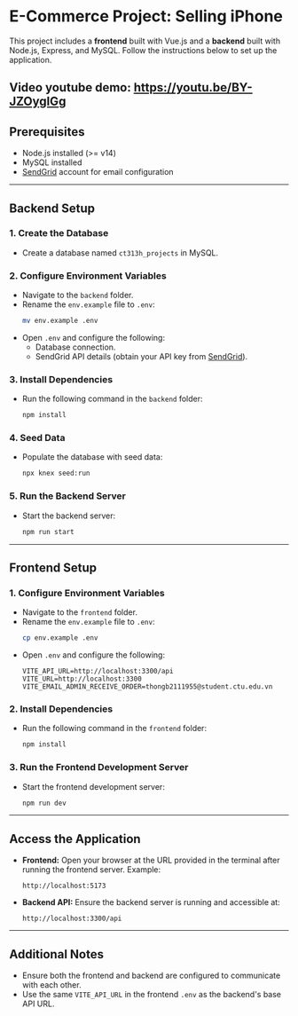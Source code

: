 # **E-Commerce Project: Selling iPhone**

This project includes a **frontend** built with Vue.js and a **backend** built with Node.js, Express, and MySQL. Follow the instructions below to set up the application.

Video youtube demo: https://youtu.be/BY-JZOygIGg
---

## **Prerequisites**
- Node.js installed (>= v14)
- MySQL installed
- [SendGrid](https://sendgrid.com/) account for email configuration

---

## **Backend Setup**

### 1. **Create the Database**
- Create a database named `ct313h_projects` in MySQL.

### 2. **Configure Environment Variables**
- Navigate to the `backend` folder.
- Rename the `env.example` file to `.env`:
  ```bash
  mv env.example .env
  
- Open `.env` and configure the following:
  - Database connection.
  - SendGrid API details (obtain your API key from [SendGrid](https://sendgrid.com/)).

### 3. **Install Dependencies**
- Run the following command in the `backend` folder:
  ```bash
  npm install
  ```

### 4. **Seed Data**
- Populate the database with seed data:
  ```bash
  npx knex seed:run
  ```

### 5. **Run the Backend Server**
- Start the backend server:
  ```bash
  npm run start
  ```

---

## **Frontend Setup**

### 1. **Configure Environment Variables**
- Navigate to the `frontend` folder.
- Rename the `env.example` file to `.env`:
  ```bash
  cp env.example .env
  ```
- Open `.env` and configure the following:
  ```env
  VITE_API_URL=http://localhost:3300/api
  VITE_URL=http://localhost:3300
  VITE_EMAIL_ADMIN_RECEIVE_ORDER=thongb2111955@student.ctu.edu.vn
  ```

### 2. **Install Dependencies**
- Run the following command in the `frontend` folder:
  ```bash
  npm install
  ```

### 3. **Run the Frontend Development Server**
- Start the frontend development server:
  ```bash
  npm run dev
  ```

---

## **Access the Application**

- **Frontend:** Open your browser at the URL provided in the terminal after running the frontend server. Example:
  ```
  http://localhost:5173
  ```
- **Backend API:** Ensure the backend server is running and accessible at:
  ```
  http://localhost:3300/api
  ```

---

## **Additional Notes**
- Ensure both the frontend and backend are configured to communicate with each other.
- Use the same `VITE_API_URL` in the frontend `.env` as the backend's base API URL.

